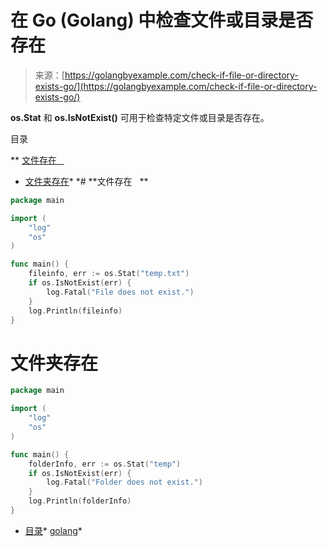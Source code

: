<!--yml

类别：未分类

日期：2024-10-13 06:06:59

-->

# 在 Go (Golang) 中检查文件或目录是否存在

> 来源：[https://golangbyexample.com/check-if-file-or-directory-exists-go/](https://golangbyexample.com/check-if-file-or-directory-exists-go/)

**os.Stat** 和 **os.IsNotExist()** 可用于检查特定文件或目录是否存在。

目录

**   [文件存在   ](#File_Exists "File Exists    ")

+   [文件夹存在](#Folder_Exists "Folder Exists")*  *# **文件存在   **

```go
package main

import (
    "log"
    "os"
)

func main() {
    fileinfo, err := os.Stat("temp.txt")
    if os.IsNotExist(err) {
        log.Fatal("File does not exist.")
    }
    log.Println(fileinfo)
}
```

# **文件夹存在**

```go
package main

import (
    "log"
    "os"
)

func main() {
    folderInfo, err := os.Stat("temp")
    if os.IsNotExist(err) {
        log.Fatal("Folder does not exist.")
    }
    log.Println(folderInfo)
}
```

+   [目录](https://golangbyexample.com/tag/directory/)*   [golang](https://golangbyexample.com/tag/golang/)*
